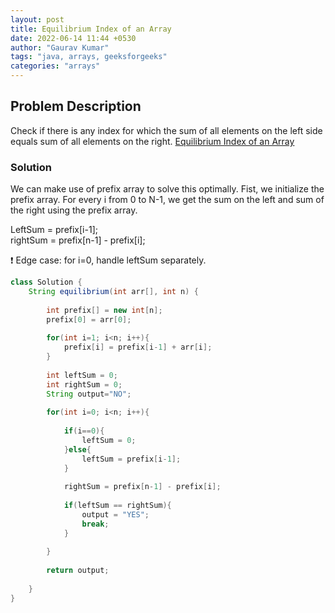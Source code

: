 ```yaml
---
layout: post
title: Equilibrium Index of an Array
date: 2022-06-14 11:44 +0530
author: "Gaurav Kumar"
tags: "java, arrays, geeksforgeeks"
categories: "arrays"
---
```


## Problem Description

Check if there is any index for which the sum of all elements on the left side equals sum of all elements on the right. [Equilibrium Index of an Array](https://www.geeksforgeeks.org/equilibrium-index-of-an-array/)

### Solution

We can make use of prefix array to solve this optimally. Fist, we initialize the prefix array. For every i from 0 to N-1, we get the sum on the left and sum of the right using the prefix array.  

LeftSum = prefix[i-1];  
rightSum = prefix[n-1] - prefix[i];  

:exclamation: Edge case: for i=0, handle leftSum separately.

```java
class Solution {
    String equilibrium(int arr[], int n) {
        
        int prefix[] = new int[n];
        prefix[0] = arr[0];
        
        for(int i=1; i<n; i++){
            prefix[i] = prefix[i-1] + arr[i];
        }
        
        int leftSum = 0;
        int rightSum = 0;
        String output="NO";
        
        for(int i=0; i<n; i++){
            
            if(i==0){
                leftSum = 0;
            }else{
                leftSum = prefix[i-1];
            }
            
            rightSum = prefix[n-1] - prefix[i];
            
            if(leftSum == rightSum){
                output = "YES";
                break;
            }
            
        }
        
        return output;
        
    }
}
```
